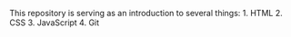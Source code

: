 This repository is serving as an introduction to several things:
    1. HTML
    2. CSS
    3. JavaScript
    4. Git

